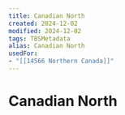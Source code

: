 ```yaml
---
title: Canadian North
created: 2024-12-02
modified: 2024-12-02
tags: TBSMetadata
alias: Canadian North
usedFor:
- "[[14566 Northern Canada]]"
---
```

# Canadian North
